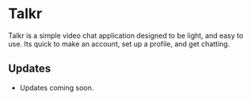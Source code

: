 # Talkr

Talkr is a simple video chat application designed to be light, and easy to use. Its quick to make an account, set up a profile, and get chatting.

## Updates

- Updates coming soon.

